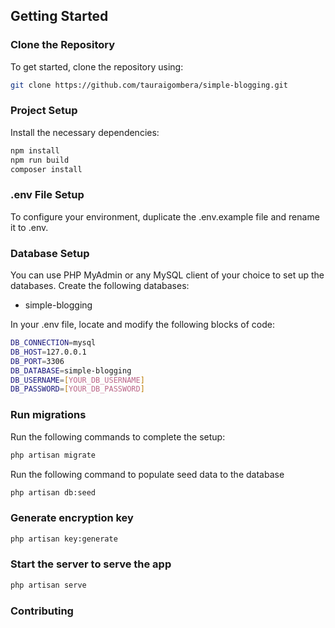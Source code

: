 ## Getting Started

### Clone the Repository

To get started, clone the repository using:

```bash
git clone https://github.com/tauraigombera/simple-blogging.git
```

### Project Setup
Install the necessary dependencies:

```bash
npm install
npm run build
composer install
```

### .env File Setup
To configure your environment, duplicate the .env.example file and rename it to .env.

### Database Setup
You can use PHP MyAdmin or any MySQL client of your choice to set up the databases. Create the following databases:

- simple-blogging

In your .env file, locate and modify the following blocks of code:

```bash
DB_CONNECTION=mysql
DB_HOST=127.0.0.1
DB_PORT=3306
DB_DATABASE=simple-blogging 
DB_USERNAME=[YOUR_DB_USERNAME]
DB_PASSWORD=[YOUR_DB_PASSWORD]
```

### Run migrations
Run the following commands to complete the setup:
```bash
php artisan migrate
```

Run the following command to populate seed data to the database
```bash
php artisan db:seed
```

### Generate encryption key
```bash
php artisan key:generate
```

### Start the server to serve the app
```bash
php artisan serve
```
### Contributing
